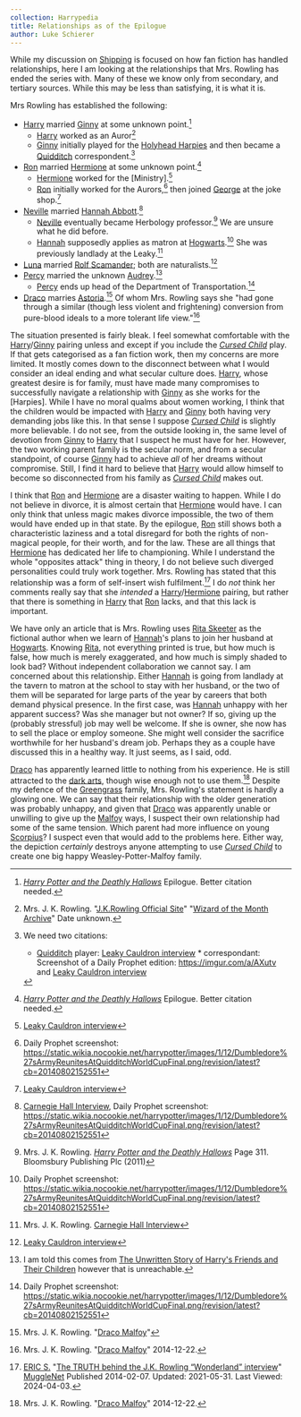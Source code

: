 ```yaml
---
collection: Harrypedia
title: Relationships as of the Epilogue
author: Luke Schierer
---
```


While my discussion on [Shipping] is focused on how fan fiction has
handled relationships, here I am looking at the relationships that
Mrs. Rowling has ended the series with. Many of these we know only
from secondary, and tertiary sources. While this may be less than
satisfying, it is what it is.

Mrs Rowling has established the following:

- [Harry] married [Ginny] at some unknown point.[^HPGW]
  - [Harry] worked as an Auror[^HPJob]
  - [Ginny] initially played for the [Holyhead Harpies]
    and then became a [Quidditch] correspondent.[^GWJob]
- [Ron] married [Hermione] at some unknown point.[^RWHG]
  - [Hermione] worked for the [Ministry].[^HGJob]
  - [Ron] initially worked for the Aurors,[^RWJ1] then
    joined [George] at the joke shop.[^RWJob]
- [Neville] married [Hannah Abbott].[^NLHA]
  - [Neville] eventually became Herbology professor.[^NLJob] We are
    unsure what he did before.
  - [Hannah] supposedly applies as matron at [Hogwarts].[^HAJ2]
    She was previously landlady at the Leaky.[^HAJ1]
- [Luna] married [Rolf Scamander]; both are naturalists.[^LSRS]
- [Percy] married the unknown [Audrey].[^PWA]
  - [Percy] ends up head of the Department of Transportation.[^PWJob]
- [Draco] marries [Astoria].[^DMAG] Of whom Mrs. Rowling says she
  "had gone through a similar (though less violent and frightening)
  conversion from pure-blood ideals to a more tolerant life view."[^AG]

The situation presented is fairly bleak. I feel somewhat comfortable
with the [Harry]/[Ginny] pairing unless and except if you include the
_[Cursed Child]_ play. If that gets categorised as a fan fiction
work, then my concerns are more limited. It mostly comes down to the
disconnect between what I would consider an ideal ending and what
secular culture does. [Harry], whose greatest desire is for family,
must have made many compromises to successfully navigate a
relationship with [Ginny] as she works for the [Harpies]. While I
have no moral qualms about women working, I think that the children
would be impacted with [Harry] and [Ginny] both having very demanding
jobs like this. In that sense I suppose _[Cursed Child]_ is slightly
more believable. I do not see, from the outside looking in, the same
level of devotion from [Ginny] to [Harry] that I suspect he must have
for her. However, the two working parent family is the secular norm,
and from a secular standpoint, of course [Ginny] had to achieve _all_
of her dreams without compromise. Still, I find it hard to believe
that [Harry] would allow himself to become so disconnected from his
family as _[Cursed Child]_ makes out.

I think that [Ron] and [Hermione] are a disaster waiting to happen.
While I do not believe in divorce, it is almost certain that
[Hermione] would have. I can only think that unless magic makes
divorce impossible, the two of them would have ended up in that state.
By the epilogue, [Ron] still shows both a characteristic laziness and
a total disregard for both the rights of non-magical people, for their
worth, and for the law. These are all things that [Hermione] has
dedicated her life to championing. While I understand the whole
"opposites attack" thing in theory, I do not believe such diverged
personalities could truly work together. Mrs. Rowling has stated that this relationship was a form of self-insert wish fulfilment.[^240403-1] I do
_not_ think her comments really say that she _intended_ a [Harry]/[Hermione]
pairing, but rather that there is something in [Harry] that [Ron] lacks, and that this lack is important.

We have only an article that is Mrs. Rowling uses [Rita Skeeter] as
the fictional author when we learn of [Hannah]'s plans to join her
husband at [Hogwarts]. Knowing [Rita], not everything printed is
true, but how much is false, how much is merely exaggerated, and how
much is simply shaded to look bad? Without independent collaboration
we cannot say. I am concerned about this relationship. Either
[Hannah] is going from landlady at the tavern to matron at the school
to stay with her husband, or the two of them will be separated for
large parts of the year by careers that both demand physical presence.
In the first case, was [Hannah] unhappy with her apparent success?
Was she manager but not owner? If so, giving up the (probably
stressful) job may well be welcome. If she is owner, she now has to
sell the place or employ someone. She might well consider the
sacrifice worthwhile for her husband's dream job. Perhaps they as a
couple have discussed this in a healthy way. It just seems, as I
said, odd.

[Draco] has apparently learned little to nothing from his experience.
He is still attracted to the [dark arts], though wise enough not to
use them.[^DMDA] Despite my defence of the [Greengrass] family, Mrs.
Rowling's statement is hardly a glowing one. We can say that their
relationship with the older generation was probably unhappy, and given
that [Draco] was apparently unable or unwilling to give up the
[Malfoy] ways, I suspect their own relationship had some of the same
tension. Which parent had more influence on young [Scorpius]? I
suspect even that would add to the problems here. Either way, the
depiction _certainly_ destroys anyone attempting to use _[Cursed Child]_
to create one big happy Weasley-Potter-Malfoy family.

[Shipping]: ../shipping/
[Astoria]: /Harrypedia/people/greengrass/astoria//
[Draco]: /Harrypedia/people/malfoy/draco_lucius//
[Scorpius]: /Harrypedia/people/malfoy/scorpius//
[Greengrass]: /Harrypedia/people/greengrass//
[dark arts]: /Harrypedia/magic/dark//
[Rita]: /Harrypedia/people/skeeter/rita//
[Rita Skeeter]: /Harrypedia/people/skeeter/rita//
[Hogwarts]: /Harrypedia/hogwarts/
[Ron]: /Harrypedia/people/weasley/ronald_bilius//
[Hermione]: /Harrypedia/people/granger/hermione_jean//
[Harry]: /Harrypedia/people/potter/harry_james//
[Ginny]: /Harrypedia/people/weasley/ginevra_molly//
[George]: /Harrypedia/people/weasley/george//
[Neville]: /Harrypedia/people/longbottom/neville//
[Percy]: /Harrypedia/people/weasley/percy_ignatius//
[Audrey]: /Harrypedia/people//
[Luna]: /Harrypedia/people/lovegood/luna//
[Hannah Abbott]: /Harrypedia/people/abbott/hannah//
[Rolf Scamander]: /Harrypedia/people/scamander/rolf//
[Quidditch]: ../quidditch/
[Malfoy]: /Harrypedia/people/malfoy//
[Hannah]: /Harrypedia/people/abbott/hannah//
[Holyhead Harpies]: ../quidditch/

[^AG]: Mrs. J. K. Rowling. "[Draco Malfoy]" 2014-12-22.

[^DWAG]: Mrs. J. K. Rowling. "[Draco Malfoy]" 2014-12-22.

[^DMDA]: Mrs. J. K. Rowling. "[Draco Malfoy]" 2014-12-22.

[Draco Malfoy]: https://www.rowlingindex.org/work/dmpm/

[^DMAG]: Mrs. J. K. Rowling. "[Draco Malfoy]"

[^PWA]: I am told this comes from [The Unwritten Story of Harry's Friends and Their Children](http://entertainment.timesonline.co.uk/tol/arts_and_entertainment/books/article3105517.ece) however that is unreachable.

[^NLHA]: [Carnegie Hall Interview], Daily Prophet screenshot: https://static.wikia.nocookie.net/harrypotter/images/1/12/Dumbledore%27sArmyReunitesAtQuidditchWorldCupFinal.png/revision/latest?cb=20140802152551

[^PWJob]: Daily Prophet screenshot: https://static.wikia.nocookie.net/harrypotter/images/1/12/Dumbledore%27sArmyReunitesAtQuidditchWorldCupFinal.png/revision/latest?cb=20140802152551

[^HAJ2]: Daily Prophet screenshot: https://static.wikia.nocookie.net/harrypotter/images/1/12/Dumbledore%27sArmyReunitesAtQuidditchWorldCupFinal.png/revision/latest?cb=20140802152551

[^HAJ1]: Mrs. J. K. Rowling. [Carnegie Hall Interview]

[Carnegie Hall Interview]: http://www.the-leaky-cauldron.org/2007/10/20/j-k-rowling-at-carnegie-hall-reveals-dumbledore-is-gay-neville-marries-hannah-abbott-and-scores-more/

[^LSRS]: [Leaky Cauldron interview]

[^HGJob]: [Leaky Cauldron interview]

[^RWJob]: [Leaky Cauldron interview]

[^NLJob]:
    Mrs. J. K. Rowling. _[Harry Potter and the Deathly Hallows]_
    Page 311. Bloomsbury Publishing Plc (2011)

[Harry Potter and the Deathly Hallows]: https://www.librarything.com/work/3577382

[^RWJ1]: Daily Prophet screenshot: https://static.wikia.nocookie.net/harrypotter/images/1/12/Dumbledore%27sArmyReunitesAtQuidditchWorldCupFinal.png/revision/latest?cb=20140802152551

[^GWJob]: We need two citations:

    - [Quidditch] player: [Leaky Cauldron interview] \* correspondant:
      Screenshot of a Daily Prophet edition: https://imgur.com/a/AXutv
      and [Leaky Cauldron interview]

[Leaky Cauldron interview]: http://www.the-leaky-cauldron.org/2007/07/30/j-k-rowling-web-chat-transcript/

[^HPJob]: Mrs. J. K. Rowling. "[J.K.Rowling Official Site]" "[Wizard of the Month Archive]" Date unknown.

[J.K.Rowling Official Site]: https://www.therowlinglibrary.com/jkrowling.com/textonly/en
[Wizard of the Month Archive]: https://www.therowlinglibrary.com/jkrowling.com/textonly/en/wotm.html

[^RWHG]: _[Harry Potter and the Deathly Hallows]_ Epilogue. Better citation needed.

[^HPGW]: _[Harry Potter and the Deathly Hallows]_ Epilogue. Better citation needed.

[Harry Potter and the Deathly Hallows]: https://www.librarything.com/work/3577382
[Cursed Child]: https://www.librarything.com/work/23409259

[^240403-1]:
    [ERIC S.](https://www.mugglenet.com/author/eric/)
    "[The TRUTH behind the J.K. Rowling “Wonderland” interview](https://www.mugglenet.com/2014/02/the-truth-behind-the-j-k-rowling-wonderland-interview/)"
    [MuggleNet](https://www.mugglenet.com/) Published 2014-02-07. Updated: 2021-05-31. Last Viewed: 2024-04-03.
